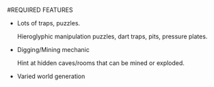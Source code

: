 #REQUIRED FEATURES
* Lots of traps, puzzles.
  
  Hieroglyphic manipulation puzzles, dart traps, pits, pressure plates.

* Digging/Mining mechanic

  Hint at hidden caves/rooms that can be mined or exploded.

* Varied world generation
